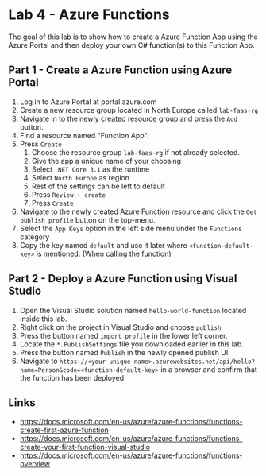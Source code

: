 # Lab 4 - Azure Functions

The goal of this lab is to show how to create a Azure Function App using the Azure Portal and then deploy your own C# function(s) to this Function App.

## Part 1 - Create a Azure Function using Azure Portal

1. Log in to Azure Portal at portal.azure.com
2. Create a new resource group located in North Europe called `lab-faas-rg`
3. Navigate in to the newly created resource group and press the `Add` button.
4. Find a resource named "Function App". 
5. Press `Create`
   1. Choose the resource group `lab-faas-rg` if not already selected.
   2. Give the app a unique name of your choosing
   3. Select `.NET Core 3.1` as the runtime
   4. Select `North Europe` as region
   5. Rest of the settings can be left to default
   6. Press `Review + create`
   7. Press `Create`
6. Navigate to the newly created Azure Function resource and click the `Get publish profile` button on the top-menu.
7. Select the `App Keys` option in the left side menu under the `Functions` category
8. Copy the key named `default` and use it later where `<function-default-key>` is mentioned. (When calling the function)

## Part 2 - Deploy a Azure Function using Visual Studio

1. Open the Visual Studio solution named `hello-world-function` located inside this lab. 
2. Right click on the project in Visual Studio and choose `publish`
3. Press the button named `import profile` in the lower left corner.
4. Locate the `*.PublishSettings` file you downloaded earlier in this lab.
5. Press the button named `Publish` in the newly opened publish UI.
6. Navigate to `https://<your-unique-name>.azurewebsites.net/api/hello?name=Person&code=<function-default-key>` in a browser and confirm that the function has been deployed



## Links

- https://docs.microsoft.com/en-us/azure/azure-functions/functions-create-first-azure-function
- https://docs.microsoft.com/en-us/azure/azure-functions/functions-create-your-first-function-visual-studio
- https://docs.microsoft.com/en-us/azure/azure-functions/functions-overview